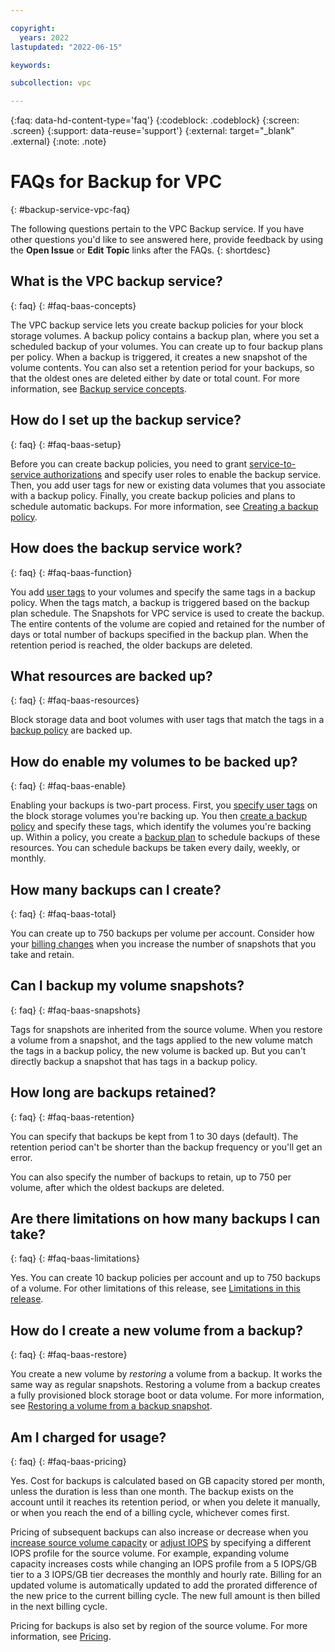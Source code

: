 ```yaml
---

copyright:
  years: 2022
lastupdated: "2022-06-15"

keywords:

subcollection: vpc

---
```


{:faq: data-hd-content-type='faq'}
{:codeblock: .codeblock}
{:screen: .screen}
{:support: data-reuse='support'}
{:external: target="_blank" .external}
{:note: .note}

# FAQs for Backup for VPC
{: #backup-service-vpc-faq}

The following questions pertain to the VPC Backup service. If you have other questions you'd like to see answered here, provide feedback by using the **Open Issue** or **Edit Topic** links after the FAQs.
{: shortdesc}

## What is the VPC backup service?
{: faq}
{: #faq-baas-concepts}

The VPC backup service lets you create backup policies for your block storage volumes. A backup policy contains a backup plan, where you set a scheduled backup of your volumes. You can create up to four backup plans per policy. When a backup is triggered, it creates a new snapshot of the volume contents. You can also set a retention period for your backups, so that the oldest ones are deleted either by date or total count. For more information, see [Backup service concepts](/docs/vpc?topic=vpc-backup-service-about#backup-service-concepts).

## How do I set up the backup service?
{: faq}
{: #faq-baas-setup}

Before you can create backup policies, you need to grant [service-to-service authorizations](/docs/vpc?topic=vpc-backup-s2s-auth&interface=api) and specify user roles to enable the backup service. Then, you add user tags for new or existing data volumes that you associate with a backup policy. Finally, you create backup policies and plans to schedule automatic backups. For more information, see [Creating a backup policy](/docs/vpc?topic=vpc-backup-policy-create&interface=ui).

## How does the backup service work?
{: faq}
{: #faq-baas-function}

You add [user tags](/docs/vpc?topic=vpc-backup-service-about&interface=ui#backup-service-about-tags) to your volumes and specify the same tags in a backup policy. When the tags match, a backup is triggered based on the backup plan schedule. The Snapshots for VPC service is used to create the backup. The entire contents of the volume are copied and retained for the number of days or total number of backups specified in the backup plan. When the retention period is reached, the older backups are deleted.

## What resources are backed up?
{: faq}
{: #faq-baas-resources}

Block storage data and boot volumes with user tags that match the tags in a [backup policy](/docs/vpc?topic=vpc-backup-service-about&interface=ui#backup-service-policies) are backed up.

## How do enable my volumes to be backed up?
{: faq}
{: #faq-baas-enable}

Enabling your backups is two-part process. First, you [specify user tags](/docs/vpc?topic=vpc-backup-use-policies) on the block storage volumes you're backing up. You then [create a backup policy](/docs/vpc?topic=vpc-backup-policy-create) and specify these tags, which identify the volumes you're backing up. Within a policy, you create a [backup plan](/docs/vpc?topic=vpc-backup-policy-create&interface=ui#backup-plan-ui) to schedule backups of these resources. You can schedule backups be taken every daily, weekly, or monthly.

## How many backups can I create?
{: faq}
{: #faq-baas-total}

You can create up to 750 backups per volume per account. Consider how your [billing changes](/docs/vpc?topic=vpc-snapshots-vpc-about&interface=api#snapshots_vpc_considerations) when you increase the number of snapshots that you take and retain.

## Can I backup my volume snapshots?
{: faq}
{: #faq-baas-snapshots}

Tags for snapshots are inherited from the source volume. When you restore a volume from a snapshot, and the tags applied to the new volume match the tags in a backup policy, the new volume is backed up. But you can't directly backup a snapshot that has tags in a backup policy.

## How long are backups retained?
{: faq}
{: #faq-baas-retention}

You can specify that backups be kept from 1 to 30 days (default). The retention period can't be shorter than the backup frequency or you'll get an error.

You can also specify the number of backups to retain, up to 750 per volume, after which the oldest backups are deleted.

## Are there limitations on how many backups I can take?
{: faq}
{: #faq-baas-limitations}

Yes. You can create 10 backup policies per account and up to 750 backups of a volume. For other limitations of this release, see [Limitations in this release](/docs/vpc?topic=vpc-backup-service-about&interface=ui#backup-service-limitations).

## How do I create a new volume from a backup?

{: faq}
{: #faq-baas-restore}

You create a new volume by _restoring_ a volume from a backup. It works the same way as regular snapshots. Restoring a volume from a backup creates a fully provisioned block storage boot or data volume. For more information, see [Restoring a volume from a backup snapshot](/docs/vpc?topic=vpc-baas-vpc-restore).

## Am I charged for usage?
{: faq}
{: #faq-baas-pricing}

Yes. Cost for backups is calculated based on GB capacity stored per month, unless the duration is less than one month. The backup exists on the account until it reaches its retention period, or when you delete it manually, or when you reach the end of a billing cycle, whichever comes first.

Pricing of subsequent backups can also increase or decrease when you [increase source volume capacity](/docs/vpc?topic=vpc-expanding-block-storage-volumes) or [adjust IOPS](/docs/vpc?topic=vpc-adjusting-volume-iops) by specifying a different IOPS profile for the source volume. For example, expanding volume capacity increases costs while changing an IOPS profile from a 5 IOPS/GB tier to a 3 IOPS/GB tier decreases the monthly and hourly rate. Billing for an updated volume is automatically updated to add the prorated difference of the new price to the current billing cycle. The new full amount is then billed in the next billing cycle.

Pricing for backups is also set by region of the source volume. For more information, see [Pricing](https://www.ibm.com/cloud/vpc/pricing).
